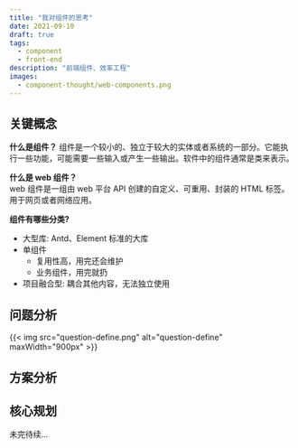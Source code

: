 ```yaml
---
title: "我对组件的思考"
date: 2021-09-10
draft: true
tags:
  - component
  - front-end
description: "前端组件、效率工程"
images:
  - component-thought/web-components.png
---
```


## 关键概念

**什么是组件？**
组件是一个较小的、独立于较大的实体或者系统的一部分。它能执行一些功能，可能需要一些输入或产生一些输出。软件中的组件通常是类来表示。

**什么是 web 组件？**  
web 组件是一组由 web 平台 API 创建的自定义、可重用、封装的 HTML 标签。用于网页或者网络应用。

**组件有哪些分类?**

- 大型库: Antd、Element 标准的大库
- 单组件
  - 复用性高，用完还会维护
  - 业务组件，用完就扔
- 项目融合型: 耦合其他内容，无法独立使用

<!--
服务SLA(Service-level agreement)标准: 服务提供商与客户之间定义的承诺指标： 质量、可用性、交付周期等。

附 商家中台对业务承诺的服务SLA标准：

+ 项目（研发测试>30人天）： 按时交付率>90%，业务目标达标率>80%
+ 日常：吞吐率>85%，需求交付时长<21天
+ 工单：双高工单当天完结，单高工单3天完结，整体工单3天完结率>80%
+ 稳定性：无P1P2故障，故障分收敛30% -->

## 问题分析

{{< img src="question-define.png" alt="question-define" maxWidth="900px" >}}

## 方案分析

## 核心规划

未完待续...
